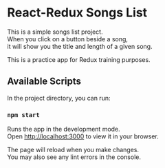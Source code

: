 # React-Redux Songs List

This is a simple songs list project.\
When you click on a button beside a song, \
it will show you the title and length of a given song. 

This is a practice app for Redux training purposes.

## Available Scripts

In the project directory, you can run:

### `npm start`

Runs the app in the development mode.\
Open [http://localhost:3000](http://localhost:3000) to view it in your browser.

The page will reload when you make changes.\
You may also see any lint errors in the console.